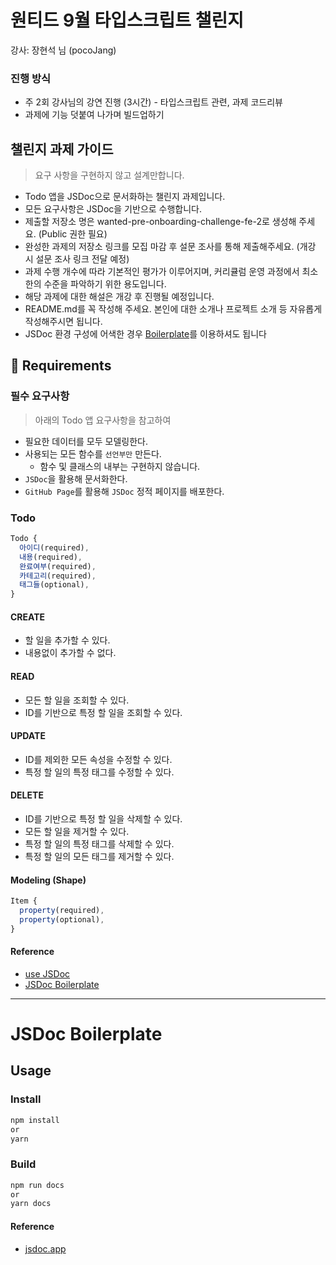 # 원티드 9월 타입스크립트 챌린지

강사: 장현석 님 (pocoJang)

### 진행 방식

* 주 2회 강사님의 강연 진행 (3시간) - 타입스크립트 관련, 과제 코드리뷰
* 과제에 기능 덧붙여 나가며 빌드업하기

## 챌린지 과제 가이드

>요구 사항을 구현하지 않고 설계만합니다.

- Todo 앱을 JSDoc으로 문서화하는 챌린지 과제입니다.
- 모든 요구사항은 JSDoc을 기반으로 수행합니다.
- 제출할 저장소 명은 wanted-pre-onboarding-challenge-fe-2로 생성해 주세요. (Public 권한 필요)
- 완성한 과제의 저장소 링크를 모집 마감 후 설문 조사를 통해 제출해주세요. (개강 시 설문 조사 링크 전달 예정)
- 과제 수행 개수에 따라 기본적인 평가가 이루어지며, 커리큘럼 운영 과정에서 최소한의 수준을 파악하기 위한 용도입니다.
- 해당 과제에 대한 해설은 개강 후 진행될 예정입니다.
- README.md를 꼭 작성해 주세요. 본인에 대한 소개나 프로젝트 소개 등 자유롭게 작성해주시면 됩니다.
- JSDoc 환경 구성에 어색한 경우 [Boilerplate](https://github.com/pocojang/jsdoc-boilerplate)를 이용하셔도 됩니다

## 📝 Requirements

### 필수 요구사항
>아래의 Todo 앱 요구사항을 참고하여

- 필요한 데이터를 모두 모델링한다.
- 사용되는 모든 함수를 `선언부만` 만든다.
  - 함수 및 클래스의 내부는 구현하지 않습니다.
- `JSDoc`을 활용해 문서화한다.
- `GitHub Page`를 활용해 `JSDoc` 정적 페이지를 배포한다.

### Todo

```js
Todo {
  아이디(required),
  내용(required),
  완료여부(required),
  카테고리(required),
  태그들(optional),
}
```

#### CREATE

- 할 일을 추가할 수 있다.
- 내용없이 추가할 수 없다.

#### READ

- 모든 할 일을 조회할 수 있다.
- ID를 기반으로 특정 할 일을 조회할 수 있다.

#### UPDATE

- ID를 제외한 모든 속성을 수정할 수 있다.
- 특정 할 일의 특정 태그를 수정할 수 있다.

#### DELETE

- ID를 기반으로 특정 할 일을 삭제할 수 있다.
- 모든 할 일을 제거할 수 있다.
- 특정 할 일의 특정 태그를 삭제할 수 있다.
- 특정 할 일의 모든 태그를 제거할 수 있다.


#### Modeling (Shape)

```js
Item {
  property(required),
  property(optional),
}
```

#### Reference

- [use JSDoc](https://jsdoc.app)
- [JSDoc Boilerplate](https://github.com/pocojang/jsdoc-boilerplate)

----------------------------------------------------------------------------------------

# JSDoc Boilerplate

## Usage

### Install

```bash
npm install
or
yarn
```

### Build

```bash
npm run docs
or
yarn docs
```

#### Reference

- [jsdoc.app](https://jsdoc.app)
